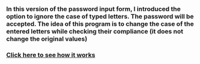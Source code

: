 ### In this version of the password input form, I introduced the option to ignore the case of typed letters. The password will be accepted. The idea of this program is to change the case of the entered letters while checking their compliance (it does not change the original values)

### [Click here to see how it works](https://marekzemla.github.io/Password---Message-ver.3-ignoring-the-case-of-typed-characters/)

